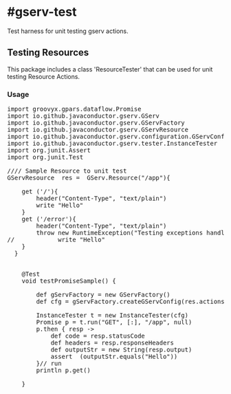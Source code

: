 #gserv-test
==========

Test harness for unit testing gserv actions.

## Testing Resources
This package includes a class 'ResourceTester' that can be used for unit testing Resource Actions.


### Usage
<pre>
import groovyx.gpars.dataflow.Promise
import io.github.javaconductor.gserv.GServ
import io.github.javaconductor.gserv.GServFactory
import io.github.javaconductor.gserv.GServResource
import io.github.javaconductor.gserv.configuration.GServConfig
import io.github.javaconductor.gserv.tester.InstanceTester
import org.junit.Assert
import org.junit.Test

//// Sample Resource to unit test
GServResource  res =  GServ.Resource("/app"){

    get ('/'){
        header("Content-Type", "text/plain")
        write "Hello"
    }
    get ('/error'){
        header("Content-Type", "text/plain")
        throw new RuntimeException("Testing exceptions handling in tests.")
//            write "Hello"
    }
  }


    @Test
    void testPromiseSample() {

        def gServFactory = new GServFactory()
        def cfg = gServFactory.createGServConfig(res.actions)

        InstanceTester t = new InstanceTester(cfg)
        Promise p = t.run("GET", [:], "/app", null)
        p.then { resp ->
            def code = resp.statusCode
            def headers = resp.responseHeaders
            def outputStr = new String(resp.output)
            assert  (outputStr.equals("Hello"))
        }// run
        println p.get()

    }


</pre>




